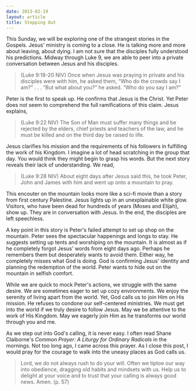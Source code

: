 ```yaml
---
date: 2013-02-19
layout: article
title: Stepping Out
---
```


This Sunday, we will be exploring one of the strangest stories in the Gospels. Jesus' ministry is coming to a close. He is talking more and more about leaving, about dying. I am not sure that the disciples fully understood his predictions. Midway through Luke 9, we are  able to peer into a private conversation between Jesus and his disciples.

>(Luke 9:18-20 NIV) Once when Jesus was praying in private and his disciples were with him, he asked them, “Who do the crowds say I am?” . . . “But what about you?” he asked. “Who do you say I am?” 

Peter is the first to speak up. He confirms that Jesus is the Christ. Yet Peter does not seem to comprehend the full ramifications of this claim. Jesus explains,

>(Luke 9:22 NIV) The Son of Man must suffer many things and be rejected by the elders, chief priests and teachers of the law, and he must be killed and on the third day be raised to life. 

Jesus clarifies his mission and the requirements of his followers in fulfilling the work of his Kingdom. I imagine a lot of head scratching in the group that day. You would think they might begin to grasp his words. But the next story reveals their lack of understanding. We read,

>(Luke 9:28 NIV) About eight days after Jesus said this, he took Peter, John and James with him and went up onto a mountain to pray.

This encouter on the mountain looks more like a sci-fi movie than a story from first century Palestine. Jesus lights up in an unexplainable white glow. Visitors, who have been dead for hundreds of years (Moses and Elijah), show up. They are in conversation with Jesus. In the end, the disciples are left speechless. 

A key point in this story is Peter's failed attempt to set up shop on the mountain. Peter sees the spectacular happenings and longs to stay. He suggests setting up tents and worshiping on the mountain. It is almost as if he completely forgot Jesus' words from eight days ago. Perhaps he remembers them but desperately wants to avoid them. Either way, he completely misses what God is doing. God is confirming Jesus' identity and planning the redemption of the world. Peter wants to hide out on the mountain in selfish comfort. 

While we are quick to mock Peter's actions, we struggle with the same desire. We are sometimes eager to set up cozy environments. We enjoy the serenity of living apart from the world. Yet, God calls us to join Him on His mission. He refuses to condone our self-centered ministries. We must get into the world if we truly desire to follow Jesus. May we be attentive to the work of His Kingdom. May we eagerly join Him as he transforms our world through you and me.

As we step out into God's calling, it is never easy. I often read Shane Claiborne's *Common Prayer: A Liturgy for Ordinary Radicals* in the mornings. Not too long ago, I came across this prayer. As I close this post, I would pray for the courage to walk into the uneasy places as God calls us.

>Lord, we do not always rush to do your will. Often we tiptoe our way into obedience, dragging old habits and mindsets with us. Help us to delight at your voice and to trust that your calling is always good news. Amen. (p. 57)